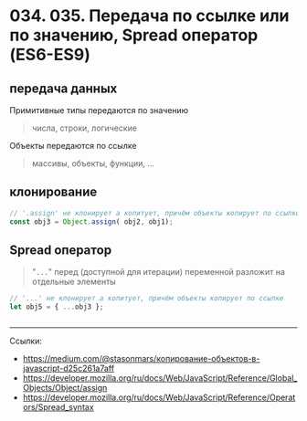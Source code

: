 # 034. 035. Передача по ссылке или по значению, Spread оператор (ES6-ES9)

## передача данных

Примитивные типы передаются по значению
> числа, строки, логические

Объекты передаются по ссылке
> массивы, объекты, функции, ...

## клонирование
```javascript
// '.assign' не клонирует а копитует, причём объекты копирует по ссылке
const obj3 = Object.assign( obj2, obj1);
```

## Spread оператор
> "`...`" перед  (доступной для итерации) переменной разложит на отдельные элементы

```javascript
// '...' не клонирует а копитует, причём объекты копирует по ссылке
let obj5 = { ...obj3 };
```

```javascript
```

---
Ссылки:

- <https://medium.com/@stasonmars/копирование-объектов-в-javascript-d25c261a7aff>
- <https://developer.mozilla.org/ru/docs/Web/JavaScript/Reference/Global_Objects/Object/assign>
- <https://developer.mozilla.org/ru/docs/Web/JavaScript/Reference/Operators/Spread_syntax>
